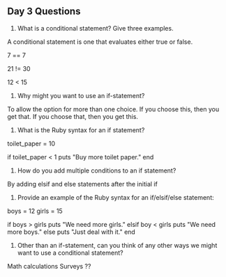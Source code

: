 ## Day 3 Questions

1. What is a conditional statement? Give three examples.

A conditional statement is one that evaluates either true or false.

7 == 7

21 != 30

12 < 15  

1. Why might you want to use an if-statement?

To allow the option for more than one choice. If you choose this, then you get that. If you choose that, then you get this.

1. What is the Ruby syntax for an if statement?

toilet_paper = 10

if toilet_paper < 1
  puts "Buy more toilet paper."
end   

1. How do you add multiple conditions to an if statement?

By adding elsif and else statements after the initial if

1. Provide an example of the Ruby syntax for an if/elsif/else statement:

boys = 12
girls = 15

if boys > girls
  puts "We need more girls."
elsif boy < girls
    puts "We need more boys."
else
    puts "Just deal with it."
end     

1. Other than an if-statement, can you think of any other ways we might want to use a conditional statement?

Math calculations
Surveys
??
